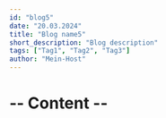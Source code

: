 ```yaml
---
id: "blog5"
date: "20.03.2024"
title: "Blog name5"
short_description: "Blog description"
tags: ["Tag1", "Tag2", "Tag3"]
author: "Mein-Host"
---
```


# -- Content --
